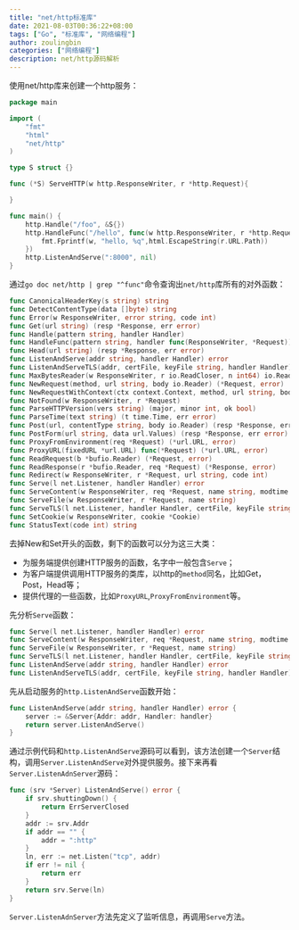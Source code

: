 ```yaml
---
title: "net/http标准库"
date: 2021-08-03T00:36:22+08:00
tags: ["Go", "标准库", "网络编程"]
author: zoulingbin
categories: ["网络编程"]
description: net/http源码解析
---
```


<!--more-->

使用net/http库来创建一个http服务：
```go
package main

import (
	"fmt"
	"html"
	"net/http"
)

type S struct {}

func (*S) ServeHTTP(w http.ResponseWriter, r *http.Request){

}

func main() {
	http.Handle("/foo", &S{})
	http.HandleFunc("/hello", func(w http.ResponseWriter, r *http.Request) {
		fmt.Fprintf(w, "hello, %q",html.EscapeString(r.URL.Path))
	})
	http.ListenAndServe(":8000", nil)
}
```

通过`go doc net/http | grep "^func"`命令查询出`net/http`库所有的对外函数：
```go
func CanonicalHeaderKey(s string) string
func DetectContentType(data []byte) string
func Error(w ResponseWriter, error string, code int)
func Get(url string) (resp *Response, err error)
func Handle(pattern string, handler Handler)
func HandleFunc(pattern string, handler func(ResponseWriter, *Request))
func Head(url string) (resp *Response, err error)
func ListenAndServe(addr string, handler Handler) error
func ListenAndServeTLS(addr, certFile, keyFile string, handler Handler) error
func MaxBytesReader(w ResponseWriter, r io.ReadCloser, n int64) io.ReadCloser
func NewRequest(method, url string, body io.Reader) (*Request, error)
func NewRequestWithContext(ctx context.Context, method, url string, body io.Reader) (*Request, error)
func NotFound(w ResponseWriter, r *Request)
func ParseHTTPVersion(vers string) (major, minor int, ok bool)
func ParseTime(text string) (t time.Time, err error)
func Post(url, contentType string, body io.Reader) (resp *Response, err error)
func PostForm(url string, data url.Values) (resp *Response, err error)
func ProxyFromEnvironment(req *Request) (*url.URL, error)
func ProxyURL(fixedURL *url.URL) func(*Request) (*url.URL, error)
func ReadRequest(b *bufio.Reader) (*Request, error)
func ReadResponse(r *bufio.Reader, req *Request) (*Response, error)
func Redirect(w ResponseWriter, r *Request, url string, code int)
func Serve(l net.Listener, handler Handler) error
func ServeContent(w ResponseWriter, req *Request, name string, modtime time.Time, ...)
func ServeFile(w ResponseWriter, r *Request, name string)
func ServeTLS(l net.Listener, handler Handler, certFile, keyFile string) error
func SetCookie(w ResponseWriter, cookie *Cookie)
func StatusText(code int) string
```

去掉New和Set开头的函数，剩下的函数可以分为这三大类：
- 为服务端提供创建HTTP服务的函数，名字中一般包含`Serve`；
- 为客户端提供调用HTTP服务的类库，以http的`method`同名，比如Get，Post，Head等；
- 提供代理的一些函数，比如`ProxyURL`,`ProxyFromEnvironment`等。

先分析`Serve`函数：
```go
func Serve(l net.Listener, handler Handler) error
func ServeContent(w ResponseWriter, req *Request, name string, modtime time.Time, ...)
func ServeFile(w ResponseWriter, r *Request, name string)
func ServeTLS(l net.Listener, handler Handler, certFile, keyFile string) error
func ListenAndServe(addr string, handler Handler) error
func ListenAndServeTLS(addr, certFile, keyFile string, handler Handler) error
```

先从启动服务的`http.ListenAndServe`函数开始：
```go
func ListenAndServe(addr string, handler Handler) error {
	server := &Server{Addr: addr, Handler: handler}
	return server.ListenAndServe()
}
```

通过示例代码和`http.ListenAndServe`源码可以看到，该方法创建一个`Server`结构，调用`Server.ListenAndServe`对外提供服务。接下来再看`Server.ListenAdnServer`源码：
```go
func (srv *Server) ListenAndServe() error {
	if srv.shuttingDown() {
		return ErrServerClosed
	}
	addr := srv.Addr
	if addr == "" {
		addr = ":http"
	}
	ln, err := net.Listen("tcp", addr)
	if err != nil {
		return err
	}
	return srv.Serve(ln)
}
```
`Server.ListenAdnServer`方法先定义了监听信息，再调用`Serve`方法。





